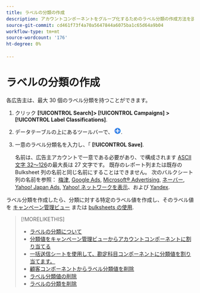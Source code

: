 ```yaml
---
title: ラベルの分類の作成
description: アカウントコンポーネントをグループ化するためのラベル分類の作成方法を説明します。
source-git-commit: cd461f73f4a70a5647844a6075ba1c65d64a9b04
workflow-type: tm+mt
source-wordcount: '176'
ht-degree: 0%

---
```


# ラベルの分類の作成

各広告主は、最大 30 個のラベル分類を持つことができます。

1. クリック **[!UICONTROL Search]> [!UICONTROL Campaigns] >[!UICONTROL Label Classifications]**.

1. データテーブルの上にあるツールバーで、 ![作成](/help/search-social-commerce/assets/add.png "作成").

1. 一意のラベル分類名を入力し、「 **[!UICONTROL Save]**.

   名前は、広告主アカウントで一意である必要があり、で構成されます [ASCII 文字 32～126](https://www.asciitable.com/)の最大長は 27 文字です。 既存のレポート列または既存の Bulksheet 列の名前と同じ名前にすることはできません。 次のバルクシート列の名前を参照： [梅津](/help/search-social-commerce/campaign-management/bulksheets/bulksheet-data-formats/bulksheet-data-baidu.md), [Google Ads](/help/search-social-commerce/campaign-management/bulksheets/bulksheet-data-formats/bulksheet-data-google.md), [Microsoft® Advertising](/help/search-social-commerce/campaign-management/bulksheets/bulksheet-data-formats/bulksheet-data-microsoft.md), [ネーバー](/help/search-social-commerce/campaign-management/bulksheets/bulksheet-data-formats/bulksheet-data-naver.md), [Yahoo! Japan Ads](/help/search-social-commerce/campaign-management/bulksheets/bulksheet-data-formats/bulksheet-data-yahoo-japan.md), [Yahoo! ネットワークを表示](/help/search-social-commerce/campaign-management/bulksheets/bulksheet-data-formats/bulksheet-data-yahoo-display-network.md)、および [Yandex](/help/search-social-commerce/campaign-management/bulksheets/bulksheet-data-formats/bulksheet-data-yandex.md).

ラベル分類を作成したら、分類に対する特定のラベル値を作成し、そのラベル値を [キャンペーン管理ビュー](classification-values-assign-campaign-management.md) または [bulksheets の使用](classification-values-assign-bulksheets.md).

>[!MORELIKETHIS]
>
>* [ラベルの分類について](classification-about.md)
>* [分類値をキャンペーン管理ビューからアカウントコンポーネントに割り当てる](classification-values-assign-campaign-management.md)
>* [一括送信シートを使用して、勘定科目コンポーネントに分類値を割り当てます。](classification-values-assign-bulksheets.md)
>* [顧客コンポーネントからラベル分類値を削除](classification-values-remove.md)
>* [ラベル分類値の削除](classification-values-delete.md)
>* [ラベルの分類を削除](classification-delete.md)


